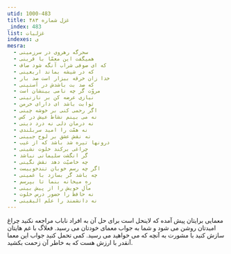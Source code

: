 ```yaml
---
utid: 1000-483
title: غزل شماره ۴۸۳
_index: 483
list: غزلیات
indexes: ی
mesra:
  - سحرگه رهروی در سرزمینی
  - همیگفت این معمّا با قرینی
  - که ای صوفی شراب آنگه شود صاف
  - که در شیشه بماند اربعینی
  - خدا زان خرقه بیزار است صد بار
  - که صد بت باشدش در آستینی
  - مروّت گر چه نامی بینشان است
  - نیازی عرضه کن بر نازنینی
  - ثوابت باشد ای دارای خرمن
  - اگر رحمی کنی بر خوشه چینی
  - نه می بینم نشاط عیش در کس
  - نه درمان دلی نه درد دینی
  - نه همّت را امید سربلندی
  - نه نقش عشق بر لوح جبینی
  - درونها تیره شد باشد که از غیب
  - چراغی برکند خلوت نشینی
  - گر انگشت سلیمانی نباشد
  - چه خاصیّت دهد نقش نگینی
  - اگر چه رسم خوبان تندخوییست
  - چه باشد گر بسازد با غمینی
  - ره میخانه بنما تا بپرسم
  - مآلِ خویش را از پیش بینی
  - نه حافظ را حضور درس خلوت
  - نه دانشمند را علم الیقینی
---
```

معمایی برایتان پیش آمده که لاینحل است برای حل آن به افراد ناباب مراجعه نکنید چراغ امیدتان روشن می شود و شما به جواب معمای خودتان می رسید. فعلاگ با غم هایتان سازش کنید با مشورت به آنچه که می خواهید می رسید. کمی تحمل کنید جواب این معما آنقدر با ارزش هست که به خاطر آن زحمت بکشید.
